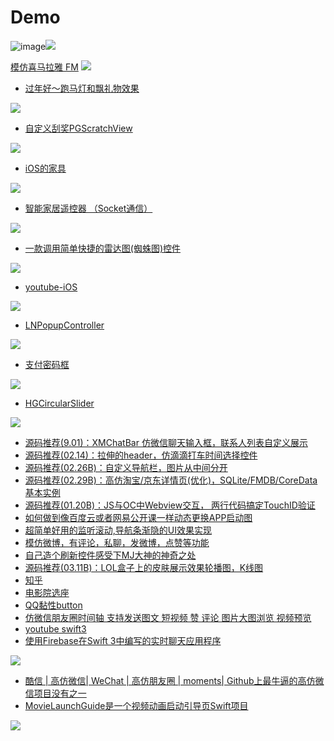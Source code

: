 # Demo
![image](https://github.com/gongjujun/MyCode/blob/master/Demo/Path/path.gif?raw=true)![](https://github.com/gongjujun/MyCode/raw/master/Demo/%E5%A7%93%E5%90%8D%E6%8E%92%E5%BA%8F/name.png)

[模仿喜马拉雅 FM](http://www.code4app.com/forum.php?mod=viewthread&tid=7719&extra=page%3D1%26filter%3Dsortid%26orderby%3Dheats%26sortid%3D1)
![](http://www.code4app.com/data/attachment/forum/201604/20/141845s6vx1p1v9vx1rvv8.gif)

- [过年好～跑马灯和飘礼物效果](http://www.code4app.com/forum.php?mod=viewthread&tid=7147&extra=page%3D267%26filter%3Dsortid%26orderby%3Dheats%26sortid%3D1)

![](http://osscdn.code4app.com/photo/56ab74b8b5ad2e424f8b46a9_1.gif)

- [自定义刮奖PGScratchView](http://www.code4app.com/forum.php?mod=viewthread&tid=11145&extra=page%3D71%26filter%3Dsortid%26orderby%3Dheats%26sortid%3D1)

![](http://www.code4app.com/data/attachment/forum/201610/23/195819brhv9ve3j9aej723.gif)

- [iOS的家具](https://github.com/twitterdev/furni-ios)

![](https://github.com/twitterdev/furni-ios/raw/master/screenshot.png)

- [智能家居遥控器 （Socket通信）](http://www.code4app.com/forum.php?mod=viewthread&tid=8134&extra=page%3D7%26filter%3Dsortid%26orderby%3Dheats%26sortid%3D1)

![](http://www.code4app.com/data/attachment/forum/201605/13/191216sqmxuim13roci3i1.gif)

- [一款调用简单快捷的雷达图(蜘蛛图)控件](http://www.code4app.com/forum.php?mod=viewthread&tid=7868&extra=page%3D102%26filter%3Dsortid%26orderby%3Dheats%26sortid%3D1)

![](http://www.code4app.com/data/attachment/forum/201604/29/161429rjttkxp555cttutm.gif)

- [youtube-iOS](http://www.code4app.com/forum.php?mod=viewthread&tid=10056&extra=page%3D140%26filter%3Dsortid%26orderby%3Dheats%26sortid%3D1)

![](http://www.code4app.com/data/attachment/forum/201608/12/151954tap5m8wmggwyviwa.gif)

- [LNPopupController](http://www.code4app.com/forum.php?mod=viewthread&tid=7461&extra=page%3D179%26filter%3Dsortid%26orderby%3Dheats%26sortid%3D1)

![](http://www.code4app.com/data/attachment/forum/201604/08/113800ex00dtwmowlzw1od.gif)

- [支付密码框](http://www.code4app.com/forum.php?mod=viewthread&tid=8901&extra=page%3D121%26filter%3Dsortid%26orderby%3Ddateline%26sortid%3D1)

![](http://www.code4app.com/data/attachment/forum/201606/23/111842gv881g8e3v2bk19g.gif)

- [HGCircularSlider](https://github.com/HamzaGhazouani/HGCircularSlider)

![](https://github.com/HamzaGhazouani/HGCircularSlider/raw/master/Screenshots/OClock.gif)

- [源码推荐(9.01)：XMChatBar 仿微信聊天输入框，联系人列表自定义展示](http://www.cocoachina.com/ios/20150901/13222.html)
- [源码推荐(02.14)：拉伸的header，仿滴滴打车时间选择控件](http://www.cocoachina.com/ios/20160405/15860.html)
- [源码推荐(02.26B)：自定义导航栏，图片从中间分开](http://www.cocoachina.com/ios/20160226/15450.html)
- [源码推荐(02.29B)：高仿淘宝/京东详情页(优化)，SQLite/FMDB/CoreData基本实例](http://www.cocoachina.com/ios/20160229/15469.html)
- [源码推荐(01.20B)：JS与OC中Webview交互， 两行代码搞定TouchID验证](http://www.cocoachina.com/ios/20160120/15063.html)
- [如何做到像百度云或者网易公开课一样动态更换APP启动图](http://www.code4app.com/forum.php?mod=viewthread&tid=7632&extra=page%3D29%26filter%3Dsortid%26sortid%3D1)
- [超简单好用的监听滚动,导航条渐隐的UI效果实现](https://github.com/HelloYeah/HYNavBarHidden)
- [模仿微博，有评论，私聊，发微博，点赞等功能](https://github.com/sam408130/DSLolita)
- [自己造个刷新控件感受下MJ大神的神奇之处](https://github.com/zhuochenming/UIScrollView-Refresh)
- [源码推荐(03.11B)：LOL盒子上的皮肤展示效果轮播图，K线图](http://www.cocoachina.com/ios/20160311/15641.html)
- [知乎](https://github.com/sheepy1/SelectionOfZhihu)
- [电影院选座](https://github.com/richzertuche/ZSeatSelector)
- [QQ黏性button](https://github.com/ZhongTaoTian/QQBtn)
- [仿微信朋友圈时间轴 支持发送图文 短视频 赞 评论 图片大图浏览 视频预览](https://github.com/anyunzhong/DFTimelineView)
- [youtube swift3](https://github.com/aslanyanhaik/youtube-iOS)
- [使用Firebase在Swift 3中编写的实时聊天应用程序](https://github.com/aslanyanhaik/Quick-Chat)

![](https://github.com/aslanyanhaik/Quick-Chat/raw/master/screenshot.gif)

- [酷信 | 高仿微信| WeChat | 高仿朋友圈 | moments| Github上最牛逼的高仿微信项目没有之一](https://github.com/nacker/LZEasemob3)
- [MovieLaunchGuide是一个视频动画启动引导页Swift项目](https://github.com/geekbing/MovieLaunchGuide)

![](https://github.com/geekbing/MovieLaunchGuide/raw/master/MovieLaunchGuide.gif)



